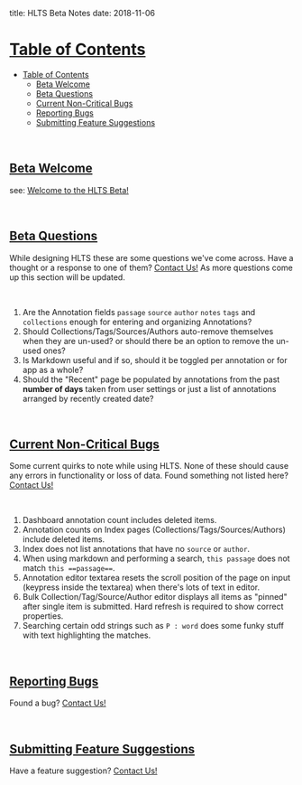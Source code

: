 title: HLTS Beta Notes
date: 2018-11-06

<a class="paddedAnchor" name="table-of-contents"></a>

# [Table of Contents](#table-of-contents)

- [Table of Contents](#table-of-contents)
    - [Beta Welcome](#beta-welcome)
    - [Beta Questions](#beta-questions)
    - [Current Non-Critical Bugs](#current-non-critical-bugs)
    - [Reporting Bugs](#reporting-bugs)
    - [Submitting Feature Suggestions](#submitting-feature-suggestions)

<br>

<a class="paddedAnchor" name="beta-welcome"></a>

## [Beta Welcome](#beta-welcome)

see: [Welcome to the HLTS Beta!](/beta/welcome)

<br>

<a class="paddedAnchor" name="beta-questions"></a>

## [Beta Questions](#beta-questions)

While designing HLTS these are some questions we've come across. Have a thought or a response to one of them? [Contact Us!](/misc/contact) As more questions come up this section will be updated.

<br>

1. Are the Annotation fields `passage` `source` `author` `notes` `tags` and `collections` enough for entering and organizing Annotations?
2. Should Collections/Tags/Sources/Authors auto-remove themselves when they are un-used? or should there be an option to remove the un-used ones?
3. Is Markdown useful and if so, should it be toggled per annotation or for app as a whole?
4. Should the "Recent" page be populated by annotations from the past **number of days** taken from user settings or just a list of annotations arranged by recently created date?

<br>

<a class="paddedAnchor" name="current-non-critical-bugs"></a>

## [Current Non-Critical Bugs](#current-non-critical-bugs)

Some current quirks to note while using HLTS. None of these should cause any errors in functionality or loss of data. Found something not listed here? [Contact Us!](/misc/contact)

<br>

1. Dashboard annotation count includes deleted items.
2. Annotation counts on Index pages (Collections/Tags/Sources/Authors) include deleted items.
3. Index does not list annotations that have no `source` or `author`.
4. When using markdown and performing a search, `this passage` does not match `this ==passage==`.
5. Annotation editor textarea resets the scroll position of the page on input (keypress inside the textarea) when there's lots of text in editor.
6. Bulk Collection/Tag/Source/Author editor displays all items as "pinned" after single item is submitted. Hard refresh is required to show correct properties.
7. Searching certain odd strings such as `P : word` does some funky stuff with text highlighting the matches.

<br>

<a class="paddedAnchor" name="reporting-bugs"></a>

## [Reporting Bugs](#reporting-bugs)

Found a bug? [Contact Us!](/misc/contact)

<br>

<a class="paddedAnchor" name="submitting-feature-suggestions"></a>

## [Submitting Feature Suggestions](#submitting-feature-suggestions)

Have a feature suggestion? [Contact Us!](/misc/contact)